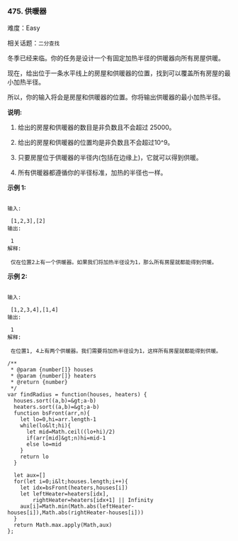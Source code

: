 ### 475. 供暖器

难度：Easy

相关话题：`二分查找`

冬季已经来临。你的任务是设计一个有固定加热半径的供暖器向所有房屋供暖。



现在，给出位于一条水平线上的房屋和供暖器的位置，找到可以覆盖所有房屋的最小加热半径。



所以，你的输入将会是房屋和供暖器的位置。你将输出供暖器的最小加热半径。



 **说明:** 





1. 给出的房屋和供暖器的数目是非负数且不会超过 25000。

2. 给出的房屋和供暖器的位置均是非负数且不会超过10^9。

3. 只要房屋位于供暖器的半径内(包括在边缘上)，它就可以得到供暖。

4. 所有供暖器都遵循你的半径标准，加热的半径也一样。





 **示例 1:** 





```

输入:

 [1,2,3],[2]
输出:

 1
解释:

 仅在位置2上有一个供暖器。如果我们将加热半径设为1，那么所有房屋就都能得到供暖。

```

 **示例 2:** 





```

输入:

 [1,2,3,4],[1,4]
输出:

 1
解释:

 在位置1, 4上有两个供暖器。我们需要将加热半径设为1，这样所有房屋就都能得到供暖。

```


```
/**
 * @param {number[]} houses
 * @param {number[]} heaters
 * @return {number}
 */
var findRadius = function(houses, heaters) {
  houses.sort((a,b)=&gt;a-b)
  heaters.sort((a,b)=&gt;a-b)
  function bsFront(arr,n){
    let lo=0,hi=arr.length-1
    while(lo&lt;hi){
      let mid=Math.ceil((lo+hi)/2)
      if(arr[mid]&gt;n)hi=mid-1
      else lo=mid
    }
    return lo
  }

  let aux=[]
  for(let i=0;i&lt;houses.length;i++){
    let idx=bsFront(heaters,houses[i])
    let leftHeater=heaters[idx],
        rightHeater=heaters[idx+1] || Infinity
    aux[i]=Math.min(Math.abs(leftHeater-houses[i]),Math.abs(rightHeater-houses[i]))
  }
  return Math.max.apply(Math,aux)
};



```

